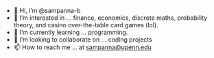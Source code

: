 - 👋 Hi, I’m @sampanna-b
- 👀 I’m interested in ... finance, economics, discrete maths, probability theory, and casino over-the-table card games (lol). 
- 🌱 I’m currently learning ... programming.
- 💞️ I’m looking to collaborate on ... coding projects
- 📫 How to reach me ... at sampanna@upenn.edu

<!---
sampanna-b/sampanna-b is a ✨ special ✨ repository because its `README.md` (this file) appears on your GitHub profile.
You can click the Preview link to take a look at your changes.
--->
